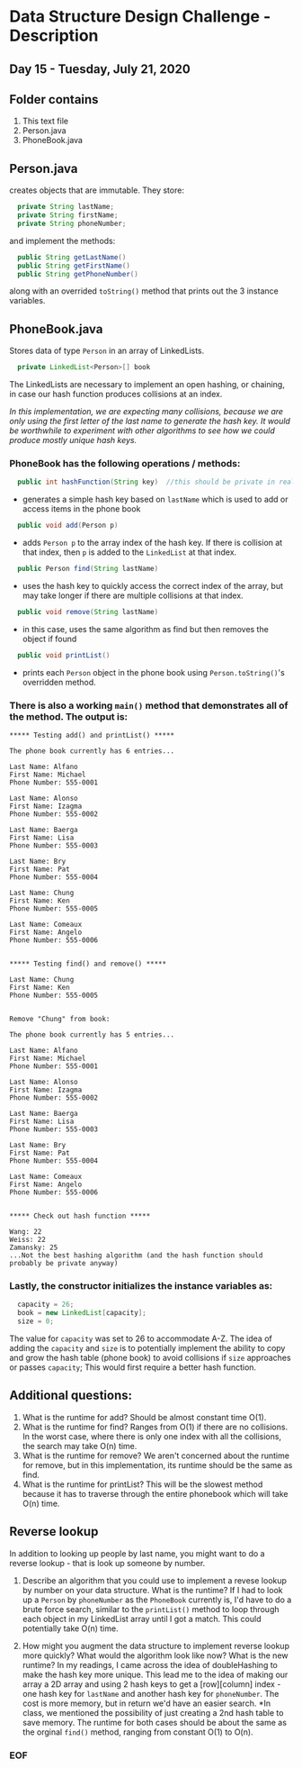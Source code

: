 # Data Structure Design Challenge - Description
## Day 15 - Tuesday, July 21, 2020


## Folder contains
1. This text file
2. Person.java
3. PhoneBook.java


## Person.java
creates objects that are immutable. They store:

```java
  private String lastName;
  private String firstName;
  private String phoneNumber;
```

and implement the methods:

```java
  public String getLastName()
  public String getFirstName()
  public String getPhoneNumber()
```
along with an overrided `toString()` method that prints out the 3 instance variables.


## PhoneBook.java
Stores data of type `Person` in an array of LinkedLists.
```java
  private LinkedList<Person>[] book
```
The LinkedLists are necessary to implement an open hashing, or chaining, in case our hash function produces collisions at an index.

*In this implementation, we are expecting many collisions, because we are only using the first letter of the last name to generate the hash key. It would be worthwhile to experiment with other algorithms to see how we could produce mostly unique hash keys.*

### PhoneBook has the following operations / methods:
```java
  public int hashFunction(String key)  //this should be private in real implementation
```
- generates a simple hash key based on `lastName` which is used to add or access items in the phone book
```java
  public void add(Person p)
```
- adds `Person p` to the array index of the hash key. If there is collision at that index, then `p` is added to the `LinkedList` at that index.
```java
  public Person find(String lastName)
```
- uses the hash key to quickly access the correct index of the array, but may take longer if there are multiple collisions at that index.
```java
  public void remove(String lastName)
```
- in this case, uses the same algorithm as find but then removes the object if found
```java
  public void printList()
```
- prints each `Person` object in the phone book using `Person.toString()`'s overridden method.



### There is also a working `main()` method that demonstrates all of the method. The output is:
```
***** Testing add() and printList() *****

The phone book currently has 6 entries...

Last Name: Alfano
First Name: Michael
Phone Number: 555-0001

Last Name: Alonso
First Name: Izagma
Phone Number: 555-0002

Last Name: Baerga
First Name: Lisa
Phone Number: 555-0003

Last Name: Bry
First Name: Pat
Phone Number: 555-0004

Last Name: Chung
First Name: Ken
Phone Number: 555-0005

Last Name: Comeaux
First Name: Angelo
Phone Number: 555-0006


***** Testing find() and remove() *****

Last Name: Chung
First Name: Ken
Phone Number: 555-0005


Remove "Chung" from book:

The phone book currently has 5 entries...

Last Name: Alfano
First Name: Michael
Phone Number: 555-0001

Last Name: Alonso
First Name: Izagma
Phone Number: 555-0002

Last Name: Baerga
First Name: Lisa
Phone Number: 555-0003

Last Name: Bry
First Name: Pat
Phone Number: 555-0004

Last Name: Comeaux
First Name: Angelo
Phone Number: 555-0006


***** Check out hash function *****

Wang: 22
Weiss: 22
Zamansky: 25
...Not the best hashing algorithm (and the hash function should probably be private anyway)
```


### Lastly, the constructor initializes the instance variables as:
```java
  capacity = 26;
  book = new LinkedList[capacity];
  size = 0;
```
The value for `capacity` was set to 26 to accommodate A-Z. The idea of adding the `capacity` and `size` is to potentially implement the ability to copy and grow the hash table (phone book) to avoid collisions if `size` approaches or passes `capacity`; This would first require a better hash function.

## Additional questions:

1. What is the runtime for add?
	Should be almost constant time O(1).
2. What is the runtime for find?
	Ranges from O(1) if there are no collisions. In the worst case, where there is only one index with all the collisions, the search may take O(n) time.
3. What is the runtime for remove?
	We aren't concerned about the runtime for remove, but in this implementation, its runtime should be the same as find.
4. What is the runtime for printList?
	This will be the slowest method because it has to traverse through the entire phonebook which will take O(n) time.




## Reverse lookup

In addition to looking up people by last name, you might want to do a reverse lookup - that is look up someone by number.

1. Describe an algorithm that you could use to implement a revese lookup by number on your data structure. What is the runtime?
	If I had to look up a `Person` by `phoneNumber` as the `PhoneBook` currently is, I'd have to do a brute force search, similar to the `printList()` method to loop through each object in my LinkedList array until I got a match.  This could potentially take O(n) time.

2. How might you augment the data structure to implement reverse
   lookup more quickly? What would the algorithm look like now? What is the new runtime?
	In my readings, I came across the idea of doubleHashing to make the hash key more unique.  This lead me to the idea of making our array a 2D array and using 2 hash keys to get a [row][column] index - one hash key for `lastName` and another hash key for `phoneNumber`. The cost is more memory, but in return we'd have an easier search.
	*In class, we mentioned the possibility of just creating a 2nd hash table to save memory.
	The runtime for both cases should be about the same as the orginal `find()` method, ranging from constant O(1) to O(n).

### EOF